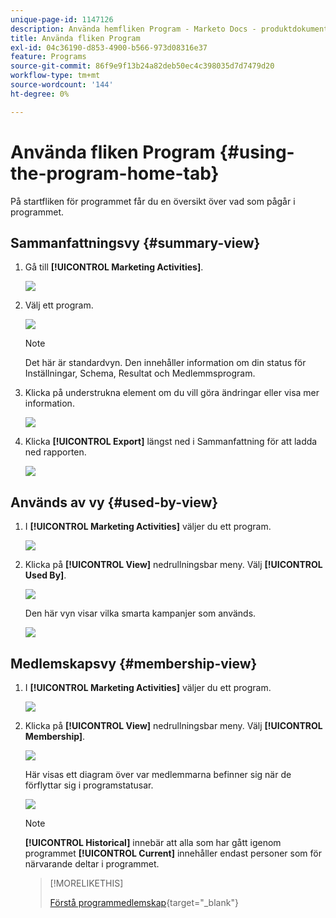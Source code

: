 ```yaml
---
unique-page-id: 1147126
description: Använda hemfliken Program - Marketo Docs - produktdokumentation
title: Använda fliken Program
exl-id: 04c36190-d853-4900-b566-973d08316e37
feature: Programs
source-git-commit: 86f9e9f13b24a82deb50ec4c398035d7d7479d20
workflow-type: tm+mt
source-wordcount: '144'
ht-degree: 0%

---
```


# Använda fliken Program {#using-the-program-home-tab}

På startfliken för programmet får du en översikt över vad som pågår i programmet.

## Sammanfattningsvy {#summary-view}

1. Gå till **[!UICONTROL Marketing Activities]**.

   ![](assets/login-marketing-activities-1.png)

1. Välj ett program.

   ![](assets/image2014-9-18-17-3a1-3a55.png)

   >[!NOTE]
   >
   >Det här är standardvyn. Den innehåller information om din status för Inställningar, Schema, Resultat och Medlemmsprogram.

1. Klicka på understrukna element om du vill göra ändringar eller visa mer information.

   ![](assets/image2014-9-18-17-3a2-3a53.png)

1. Klicka **[!UICONTROL Export]** längst ned i Sammanfattning för att ladda ned rapporten.

   ![](assets/image2014-9-18-17-3a3-3a47.png)

## Används av vy {#used-by-view}

1. I **[!UICONTROL Marketing Activities]** väljer du ett program.

   ![](assets/image2014-9-18-17-3a4-3a24.png)

1. Klicka på **[!UICONTROL View]** nedrullningsbar meny. Välj **[!UICONTROL Used By]**.

   ![](assets/image2014-9-18-17-3a5-3a2.png)

   Den här vyn visar vilka smarta kampanjer som används.

   ![](assets/image2014-9-18-17-3a6-3a4.png)

## Medlemskapsvy {#membership-view}

1. I **[!UICONTROL Marketing Activities]** väljer du ett program.

   ![](assets/image2014-9-18-17-3a7-3a25.png)

1. Klicka på **[!UICONTROL View]** nedrullningsbar meny. Välj **[!UICONTROL Membership]**.

   ![](assets/image2014-9-18-17-3a7-3a49.png)

   Här visas ett diagram över var medlemmarna befinner sig när de förflyttar sig i programstatusar.

   ![](assets/image2014-9-18-17-3a8-3a1.png)

   >[!NOTE]
   >
   >**[!UICONTROL Historical]** innebär att alla som har gått igenom programmet **[!UICONTROL Current]** innehåller endast personer som för närvarande deltar i programmet.

   >[!MORELIKETHIS]
   >
   >[Förstå programmedlemskap](/help/marketo/product-docs/core-marketo-concepts/programs/creating-programs/understanding-program-membership.md){target="_blank"}
